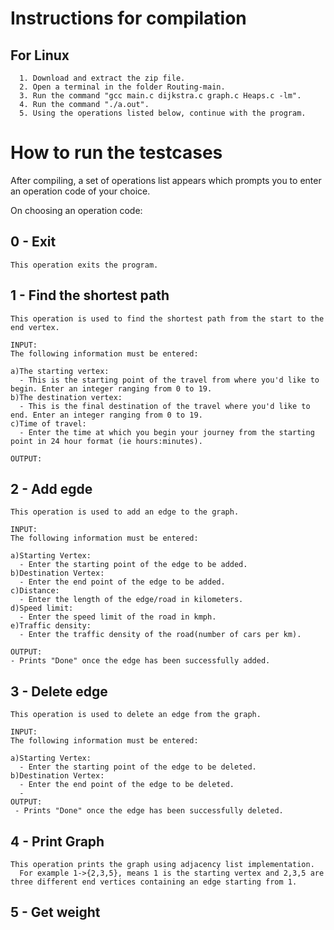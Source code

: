 # Instructions for compilation 
## For Linux
```
  1. Download and extract the zip file.
  2. Open a terminal in the folder Routing-main.
  3. Run the command "gcc main.c dijkstra.c graph.c Heaps.c -lm".
  4. Run the command "./a.out".
  5. Using the operations listed below, continue with the program. 
```
# How to run the testcases 

After compiling, a set of operations list appears which prompts you to enter an operation code of your choice. 

On choosing an operation code:

## 0 - Exit 
```
This operation exits the program. 
```
## 1 - Find the shortest path
```
This operation is used to find the shortest path from the start to the end vertex. 

INPUT:
The following information must be entered:

a)The starting vertex:
  - This is the starting point of the travel from where you'd like to begin. Enter an integer ranging from 0 to 19. 
b)The destination vertex:
  - This is the final destination of the travel where you'd like to end. Enter an integer ranging from 0 to 19. 
c)Time of travel:
  - Enter the time at which you begin your journey from the starting point in 24 hour format (ie hours:minutes).

OUTPUT:

```
## 2 - Add egde
```
This operation is used to add an edge to the graph. 

INPUT:
The following information must be entered:

a)Starting Vertex:
  - Enter the starting point of the edge to be added. 
b)Destination Vertex:
  - Enter the end point of the edge to be added. 
c)Distance:
  - Enter the length of the edge/road in kilometers. 
d)Speed limit:
  - Enter the speed limit of the road in kmph. 
e)Traffic density:
  - Enter the traffic density of the road(number of cars per km).
  
OUTPUT:
- Prints "Done" once the edge has been successfully added. 
```
## 3 - Delete edge
```
This operation is used to delete an edge from the graph. 

INPUT:
The following information must be entered:

a)Starting Vertex:
  - Enter the starting point of the edge to be deleted. 
b)Destination Vertex:
  - Enter the end point of the edge to be deleted.
  - 
OUTPUT:
 - Prints "Done" once the edge has been successfully deleted. 
```
## 4 - Print Graph 
```
This operation prints the graph using adjacency list implementation. 
  For example 1->{2,3,5}, means 1 is the starting vertex and 2,3,5 are three different end vertices containing an edge starting from 1. 
```
## 5 - Get weight 
